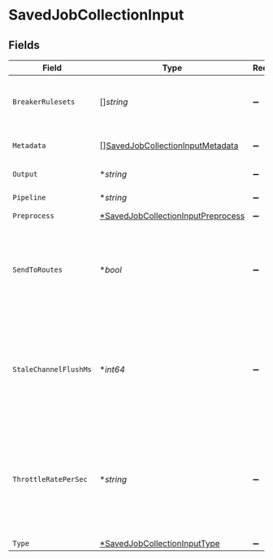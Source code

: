 # SavedJobCollectionInput


## Fields

| Field                                                                                                                                                                                              | Type                                                                                                                                                                                               | Required                                                                                                                                                                                           | Description                                                                                                                                                                                        |
| -------------------------------------------------------------------------------------------------------------------------------------------------------------------------------------------------- | -------------------------------------------------------------------------------------------------------------------------------------------------------------------------------------------------- | -------------------------------------------------------------------------------------------------------------------------------------------------------------------------------------------------- | -------------------------------------------------------------------------------------------------------------------------------------------------------------------------------------------------- |
| `BreakerRulesets`                                                                                                                                                                                  | []*string*                                                                                                                                                                                         | :heavy_minus_sign:                                                                                                                                                                                 | A list of event breaking rulesets that will be applied, in order, to the input data stream.                                                                                                        |
| `Metadata`                                                                                                                                                                                         | [][SavedJobCollectionInputMetadata](../../models/shared/savedjobcollectioninputmetadata.md)                                                                                                        | :heavy_minus_sign:                                                                                                                                                                                 | Fields to add to events from this input.                                                                                                                                                           |
| `Output`                                                                                                                                                                                           | **string*                                                                                                                                                                                          | :heavy_minus_sign:                                                                                                                                                                                 | Destination to send results to.                                                                                                                                                                    |
| `Pipeline`                                                                                                                                                                                         | **string*                                                                                                                                                                                          | :heavy_minus_sign:                                                                                                                                                                                 | Pipeline to process results.                                                                                                                                                                       |
| `Preprocess`                                                                                                                                                                                       | [*SavedJobCollectionInputPreprocess](../../models/shared/savedjobcollectioninputpreprocess.md)                                                                                                     | :heavy_minus_sign:                                                                                                                                                                                 | N/A                                                                                                                                                                                                |
| `SendToRoutes`                                                                                                                                                                                     | **bool*                                                                                                                                                                                            | :heavy_minus_sign:                                                                                                                                                                                 | If set to Yes, events will be sent to normal routing and event processing. Set to No if you want to select a specific Pipeline/Destination combination.                                            |
| `StaleChannelFlushMs`                                                                                                                                                                              | **int64*                                                                                                                                                                                           | :heavy_minus_sign:                                                                                                                                                                                 | The amount of time (in milliseconds) the Event Breaker will wait for new data to be sent to a specific channel, before flushing the data stream out, as-is, to the Pipelines.                      |
| `ThrottleRatePerSec`                                                                                                                                                                               | **string*                                                                                                                                                                                          | :heavy_minus_sign:                                                                                                                                                                                 | Rate (in bytes per second) to throttle while writing to an output. Also takes values with multiple-byte units, such as KB, MB, GB, etc. (E.g., 42 MB.) Default value of 0 specifies no throttling. |
| `Type`                                                                                                                                                                                             | [*SavedJobCollectionInputType](../../models/shared/savedjobcollectioninputtype.md)                                                                                                                 | :heavy_minus_sign:                                                                                                                                                                                 | N/A                                                                                                                                                                                                |